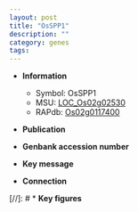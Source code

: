 ```yaml
---
layout: post
title: "OsSPP1"
description: ""
category: genes
tags: 
---
```


* **Information**  
    + Symbol: OsSPP1  
    + MSU: [LOC_Os02g02530](http://rice.uga.edu/cgi-bin/ORF_infopage.cgi?orf=LOC_Os02g02530)  
    + RAPdb: [Os02g0117400](http://rapdb.dna.affrc.go.jp/viewer/gbrowse_details/irgsp1?name=Os02g0117400)  

* **Publication**  

* **Genbank accession number**  

* **Key message**  

* **Connection**  

[//]: # * **Key figures**  



